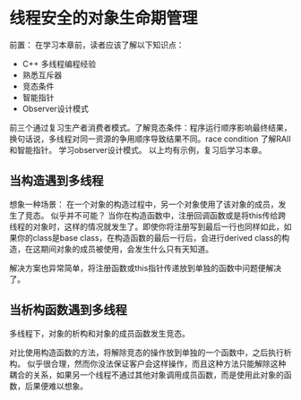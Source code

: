 # 线程安全的对象生命期管理

前置：
在学习本章前，读者应该了解以下知识点：
* C++ 多线程编程经验
* 熟悉互斥器
* 竞态条件
* 智能指针
* Observer设计模式

前三个通过复习生产者消费者模式。了解竞态条件：程序运行顺序影响最终结果，换句话说，多线程对同一资源的争用顺序导致结果不同。race condition
了解RAII和智能指针。
学习observer设计模式。
以上均有示例，复习后学习本章。

## 当构造遇到多线程
想象一种场景：
在一个对象的构造过程中，另一个对象使用了该对象的成员，发生了竞态。
似乎并不可能？
当你在构造函数中，注册回调函数或是将this传给跨线程的对象时，这样的情况就发生了。即使你将注册写到最后一行也同样如此，如果你的class是base class，在构造函数的最后一行后，会进行derived class的构造，在这期间对象的成员被使用，会发生什么只有天知道。

解决方案也异常简单，将注册函数或this指针传递放到单独的函数中问题便解决了。

## 当析构函数遇到多线程
多线程下，对象的析构和对象的成员函数发生竞态。

对比使用构造函数的方法，将解除竞态的操作放到单独的一个函数中，之后执行析构。
似乎很合理，然而你没法保证客户会这样操作，而且这种方法只能解除这种耦合的关系，如果另一个线程不通过其他对象调用成员函数，而是使用此对象的函数，后果便难以想象。
